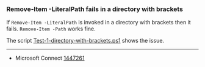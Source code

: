 
### Remove-Item -LiteralPath fails in a directory with brackets

If `Remove-Item -LiteralPath` is invoked in a directory with brackets then it
fails. `Remove-Item -Path` works fine.

The script [Test-1-directory-with-brackets.ps1](Test-1-directory-with-brackets.ps1) shows the issue.

---

- Microsoft Connect [1447261](https://connect.microsoft.com/PowerShell/feedback/details/1447261)
